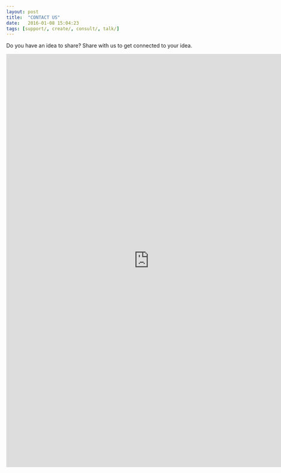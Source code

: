 ```yaml
---
layout: post
title:  "CONTACT US"
date:   2016-01-08 15:04:23
tags: [support/, create/, consult/, talk/]
---
```


Do you have an idea to share? Share with us to get connected to your idea.

<iframe src="https://docs.google.com/forms/d/1-5pAfqm03NKi7eDUo613vP4Yj_TdUpB4QzMlsNE96W4/viewform?embedded=true#start=summary" width="760" height="1100" frameborder="0" marginheight="0" marginwidth="0">Loading...</iframe>